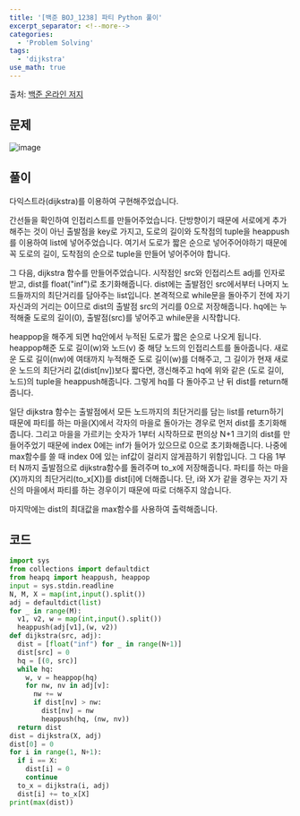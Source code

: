 ```yaml
---
title: '[백준 BOJ_1238] 파티 Python 풀이'
excerpt_separator: <!--more-->
categories:
  - 'Problem Solving'
tags:
  - 'dijkstra'
use_math: true
---
```


출처: [백준 온라인 저지](https://www.acmicpc.net/problem/1238)

## 문제

![image](https://user-images.githubusercontent.com/59808674/188271358-f76cd386-7116-4c4b-a520-c6e6fceaf267.png)

## 풀이  

다익스트라(dijkstra)를 이용하여 구현해주었습니다.  

간선들을 확인하여 인접리스트를 만들어주었습니다. 단방향이기 때문에 서로에게 추가해주는 것이 아닌 출발점을 key로 가지고, 도로의 길이와 도착점의 tuple을 heappush를 이용하여 list에 넣어주었습니다. 여기서 도로가 짧은 순으로 넣어주어야하기 때문에 꼭 도로의 길이, 도착점의 순으로 tuple을 만들어 넣어주어야 합니다.  

그 다음, dijkstra 함수를 만들어주었습니다. 시작점인 src와 인접리스트 adj를 인자로 받고, dist를 float("inf")로 초기화해줍니다. dist에는 출발점인 src에서부터 나머지 노드들까지의 최단거리를 담아주는 list입니다. 본격적으로 while문을 돌아주기 전에 자기자신과의 거리는 0이므로 dist의 출발점 src의 거리를 0으로 저장해줍니다. hq에는 누적해줄 도로의 길이(0), 출발점(src)를 넣어주고 while문을 시작합니다.  

heappop을 해주게 되면 hq안에서 누적된 도로가 짧은 순으로 나오게 됩니다. heappop해준 도로 길이(w)와 노드(v) 중 해당 노드의 인접리스트를 돌아줍니다. 새로운 도로 길이(nw)에 여태까지 누적해준 도로 길이(w)를 더해주고, 그 길이가 현재 새로운 노드의 최단거리 값(dist\[nv])보다 짧다면, 갱신해주고 hq에 위와 같은 (도로 길이, 노드)의 tuple을 heappush해줍니다. 그렇게 hq를 다 돌아주고 난 뒤 dist를 return해줍니다.  

일단 dijkstra 함수는 출발점에서 모든 노드까지의 최단거리를 담는 list를 return하기 때문에 파티를 하는 마을(X)에서 각자의 마을로 돌아가는 경우로 먼저 dist를 초기화해줍니다. 그리고 마을을 가르키는 숫자가 1부터 시작하므로 편의상 N+1 크기의 dist를 만들어주었기 때문에 index 0에는 inf가 들어가 있으므로 0으로 초기화해줍니다. 나중에 max함수를 쓸 때 index 0에 있는 inf값이 걸리지 않게끔하기 위함입니다. 그 다음 1부터 N까지 출발점으로 dijkstra함수를 돌려주며 to_x에 저장해줍니다. 파티를 하는 마을(X)까지의 최단거리(to_x\[X])를 dist\[i]에 더해줍니다. 단, i와 X가 같을 경우는 자기 자신의 마을에서 파티를 하는 경우이기 때문에 따로 더해주지 않습니다. 

마지막에는 dist의 최대값을 max함수를 사용하여 출력해줍니다.  

## 코드  
```python
import sys
from collections import defaultdict
from heapq import heappush, heappop
input = sys.stdin.readline
N, M, X = map(int,input().split())
adj = defaultdict(list)
for _ in range(M):
  v1, v2, w = map(int,input().split())
  heappush(adj[v1],(w, v2))
def dijkstra(src, adj):
  dist = [float("inf") for _ in range(N+1)]
  dist[src] = 0
  hq = [(0, src)]
  while hq:
    w, v = heappop(hq)
    for nw, nv in adj[v]:
      nw += w
      if dist[nv] > nw:
        dist[nv] = nw
        heappush(hq, (nw, nv))
  return dist
dist = dijkstra(X, adj)
dist[0] = 0
for i in range(1, N+1):
  if i == X:
    dist[i] = 0
    continue
  to_x = dijkstra(i, adj)
  dist[i] += to_x[X]
print(max(dist))
```